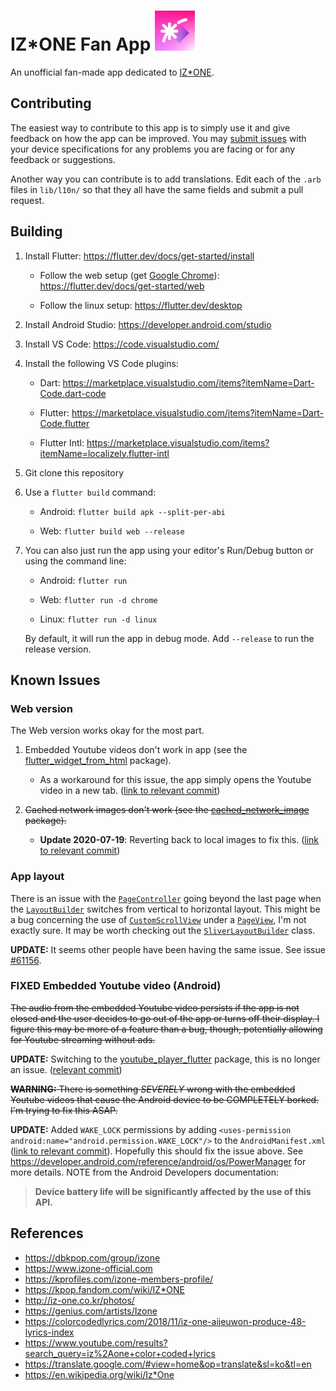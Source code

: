 # IZ*ONE Fan App <img src="./assets/launcher.png" width="64" alt="App icon"/>

An unofficial fan-made app dedicated to [IZ*ONE](http://iz-one.co.kr/).

## Contributing

The easiest way to contribute to this app is to simply use it and give feedback on how the app can be improved.
You may [submit issues](https://github.com/airicbear/izone-app/issues) with your device specifications for any problems you are facing or for any feedback or suggestions.

Another way you can contribute is to add translations.
Edit each of the `.arb` files in `lib/l10n/` so that they all have the same fields and submit a pull request.

## Building

1. Install Flutter: https://flutter.dev/docs/get-started/install

    - Follow the web setup (get [Google Chrome](https://www.google.com/chrome/)): https://flutter.dev/docs/get-started/web

    - Follow the linux setup: https://flutter.dev/desktop

2. Install Android Studio: https://developer.android.com/studio

3. Install VS Code: https://code.visualstudio.com/

4. Install the following VS Code plugins:

    - Dart: https://marketplace.visualstudio.com/items?itemName=Dart-Code.dart-code

    - Flutter: https://marketplace.visualstudio.com/items?itemName=Dart-Code.flutter

    - Flutter Intl: https://marketplace.visualstudio.com/items?itemName=localizely.flutter-intl

5. Git clone this repository

6. Use a `flutter build` command:

    - Android: `flutter build apk --split-per-abi`

    - Web: `flutter build web --release`

7. You can also just run the app using your editor's Run/Debug button or using the command line:

    - Android: `flutter run`

    - Web: `flutter run -d chrome`

    - Linux: `flutter run -d linux`

    By default, it will run the app in debug mode.
    Add `--release` to run the release version.

## Known Issues

### Web version

The Web version works okay for the most part.

1. Embedded Youtube videos don't work in app (see the [flutter_widget_from_html](https://pub.dev/packages/flutter_widget_from_html) package).

    - As a workaround for this issue, the app simply opens the Youtube video in a new tab. ([link to relevant commit](https://github.com/airicbear/izone-app/commit/9cee33ea1d4a685b021c35a040c553c74bd2e1be))

2. ~~Cached network images don't work (see the [cached_network_image](https://pub.dev/packages/cached_network_image) package).~~

    - **Update 2020-07-19**: Reverting back to local images to fix this. ([link to relevant commit](https://github.com/airicbear/izone-app/commit/323a025c72f3396bf61585b2389cd6f077852cbe))

### App layout

There is an issue with the [`PageController`](https://api.flutter.dev/flutter/widgets/PageController-class.html) going beyond the last page when the [`LayoutBuilder`](https://api.flutter.dev/flutter/widgets/LayoutBuilder-class.html) switches from vertical to horizontal layout.
This might be a bug concerning the use of [`CustomScrollView`](https://api.flutter.dev/flutter/widgets/CustomScrollView-class.html) under a [`PageView`](https://api.flutter.dev/flutter/widgets/PageView-class.html), I'm not exactly sure.
It may be worth checking out the [`SliverLayoutBuilder`](https://api.flutter.dev/flutter/widgets/SliverLayoutBuilder-class.html) class.

**UPDATE:** It seems other people have been having the same issue. See issue [#61156](https://github.com/flutter/flutter/issues/61156).

### **FIXED** Embedded Youtube video (Android)

~~The audio from the embedded Youtube video persists if the app is not closed and the user decides to go out of the app or turns off their display.
I figure this may be more of a feature than a bug, though, potentially allowing for Youtube streaming without ads.~~

**UPDATE:** Switching to the [youtube_player_flutter](https://pub.dev/packages/youtube_player_flutter) package, this is no longer an issue. ([relevant commit](https://github.com/airicbear/izone-app/commit/f9473da71deda0ee4a5cfea273444bc1f746f1c2))

~~**WARNING:** There is something *SEVERELY* wrong with the embedded Youtube videos that cause the Android device to be COMPLETELY borked. I'm trying to fix this ASAP.~~

**UPDATE:** Added `WAKE_LOCK` permissions by adding `<uses-permission android:name="android.permission.WAKE_LOCK"/>` to the `AndroidManifest.xml` ([link to relevant commit](https://github.com/airicbear/izone-app/commit/ad519808252dea0b584199ac01d17582bd4eac1c)).
Hopefully this should fix the issue above.
See https://developer.android.com/reference/android/os/PowerManager for more details.
NOTE from the Android Developers documentation:

> **Device battery life will be significantly affected by the use of this API.**


## References

- https://dbkpop.com/group/izone
- https://www.izone-official.com
- https://kprofiles.com/izone-members-profile/
- https://kpop.fandom.com/wiki/IZ*ONE
- http://iz-one.co.kr/photos/
- https://genius.com/artists/Izone
- https://colorcodedlyrics.com/2018/11/iz-one-aijeuwon-produce-48-lyrics-index
- https://www.youtube.com/results?search_query=iz%2Aone+color+coded+lyrics
- https://translate.google.com/#view=home&op=translate&sl=ko&tl=en
- https://en.wikipedia.org/wiki/Iz*One
